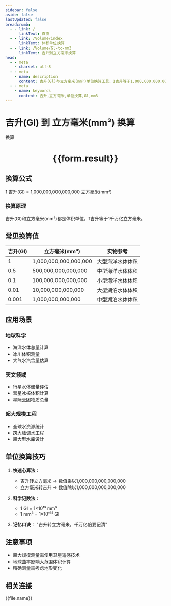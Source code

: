 ```yaml
---
sidebar: false
aside: false
lastUpdated: false
breadcrumb:
  - - link: /
      linkText: 首页
  - - link: /Volume/index
      linkText: 体积单位换算
  - - link: /Volume/Gl-to-mm3
      linkText: 吉升到立方毫米换算
head:
  - - meta
    - charset: utf-8
  - - meta
    - name: description
      content: 吉升(Gl)与立方毫米(mm³)单位换算工具，1吉升等于1,000,000,000,000,000立方毫米。
  - - meta
    - name: keywords
      content: 吉升,立方毫米,单位换算,Gl,mm3
---
```


# 吉升(Gl) 到 立方毫米(mm³) 换算

<script setup>
import { onMounted, reactive, inject ,ref  } from 'vue'
import { NButton,NForm ,NFormItem,NInput,NInputNumber,NSelect,NCard,useMessage ,NGrid ,NGi } from 'naive-ui'
import { defineClientComponent } from 'vitepress'
import { Volume } from '../../files';

const convert = inject('convert')
const formRef = ref(null);
const rules = {
  number:{
    required: true,
    type: 'number',
    trigger: "blur"
  }
}
const form = reactive({
  number:null,
  result:'',
  title:'吉升(Gl)到立方毫米(mm³)换算'
})

const convertHandler = (e) => {
  e.preventDefault();
  formRef.value?.validate((errors)=>{
    if (!errors) {
      form.result = `${form.number} Gl = ${convert(form.number).from('Gl').to('mm3')} mm³`
    }
  })
}
</script>

<n-form size="large" :model="form" ref='formRef' :rules="rules">
  <n-form-item label="数值" path="number">
    <n-input-number size="large" style="width:100%" :min="0" v-model:value="form.number" placeholder="请输入吉升数值" />
  </n-form-item>
  <n-form-item>
    <n-button type="primary" style="width:100%" @click="convertHandler">换算</n-button>
  </n-form-item>
</n-form>
<n-card embedded :bordered="false" hoverable>
  <div style="text-align:center">
    <h1>{{form.result}}</h1>
  </div>
</n-card>

## 换算公式
1 吉升(Gl) = 1,000,000,000,000,000 立方毫米(mm³)

### 换算原理
吉升(Gl)和立方毫米(mm³)都是体积单位，1吉升等于1千万亿立方毫米。

## 常见换算值
| 吉升(Gl) | 立方毫米(mm³) | 实物参考                 |
|---------|-------------|--------------------------|
| 1       | 1,000,000,000,000,000 | 大型海洋水体体积          |
| 0.5     | 500,000,000,000,000 | 中型海洋水体体积          |
| 0.1     | 100,000,000,000,000 | 小型海洋水体体积          |
| 0.01    | 10,000,000,000,000 | 大型湖泊水体体积          |
| 0.001   | 1,000,000,000,000 | 中型湖泊水体体积          |

## 应用场景
### 地球科学
- 海洋水体总量计算
- 冰川体积测量
- 大气水汽含量估算

### 天文领域
- 行星水体储量评估
- 彗星冰核体积计算
- 星际云团物质总量

### 超大规模工程
- 全球水资源统计
- 跨大陆调水工程
- 超大型水库设计

## 单位换算技巧
1. **快速心算法**：
   - 吉升转立方毫米 → 数值乘以1,000,000,000,000,000
   - 立方毫米转吉升 → 数值除以1,000,000,000,000,000

2. **科学记数法**：
   - 1 Gl = 1×10¹⁵ mm³
   - 1 mm³ = 1×10⁻¹⁵ Gl

3. **记忆口诀**：
   "吉升转立方毫米，千万亿倍要记清"

## 注意事项
- 超大规模测量需使用卫星遥感技术
- 地球曲率影响大范围体积计算
- 精确测量需考虑地形变化

## 相关连接
<n-grid x-gap="12" :cols="4">
  <n-gi v-for="(file, index) in Volume" :key="index">
    <n-button
      text
      tag="a"
      :href="file.path"
      type="primary"
    >
      {{file.name}}
    </n-button>
  </n-gi>
</n-grid>